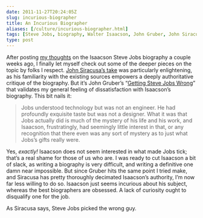 ```yaml
--- 
date: 2011-11-27T20:24:05Z
slug: incurious-biographer
title: An Incurious Biographer
aliases: [/culture/incurious-biographer.html]
tags: [Steve Jobs, biography, Walter Isaacson, John Gruber, John Siracusa]
type: post
---
```


<p>After posting <a href="/culture/steve-jobs.html">my thoughts</a> on the Isaacson Steve Jobs biography a couple weeks ago, I finally let myself check out some of the deeper pieces on the topic by folks I respect. <a href="http://5by5.tv/hypercritical/42">John Siracusa’s take</a> was particularly enlightening, as his familiarity with the existing sources empowers a deeply authoritative critique of the biography. But it’s John Gruber’s “<a href="http://daringfireball.net/2011/11/getting_steve_jobs_wrong">Getting Steve Jobs Wrong</a>” that validates my general feeling of dissatisfaction with Isaacson’s biography. This bit nails it:</p>

<blockquote>
  <p>Jobs understood technology but was not an engineer. He had profoundly exquisite taste but was not a designer. What it was that Jobs actually did is much of the mystery of his life and his work, and Isaacson, frustratingly, had seemingly little interest in that, or any recognition that there even was any sort of mystery as to just what Jobs’s gifts really were. </p>
</blockquote>

<p>Yes, <em>exactly!</em> Isaacson does not seem interested in what made Jobs tick; that’s a real shame for those of us who are. I was ready to cut Isaacson a bit of slack, as writing a biography is very difficult, and writing a definitive one damn near impossible. But since Gruber hits the same point I tried make, and Siracusa has pretty thoroughly decimated Isaacson’s authority, I’m now far less willing to do so. Isaacson just seems incurious about his subject, whereas the best biographers are obsessed. A lack of curiosity ought to disqualify one for the job.</p>

<p>As Siracusa says, Steve Jobs picked the wrong guy.</p>

